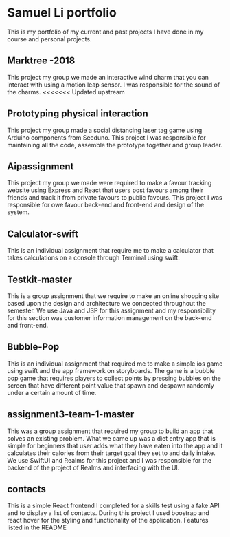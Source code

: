 # Samuel Li portfolio 
This is my portfolio of my current and past projects I have done in my course and personal projects.
## Marktree -2018
This project my group we made an interactive wind charm that you can interact with using a motion leap sensor. I was responsible for the sound of the charms. 
<<<<<<< Updated upstream
## Prototyping physical interaction 
This project my group made a social distancing laser tag game using Arduino components from Seeduno. This project I was responsible for maintaining all the code, assemble the prototype together and group leader. 
 ## Aipassignment 
This project my group we made were required to make a favour tracking website using Express and React that users post favours among their friends and track it from private favours to public favours.  This project I was responsible for owe favour back-end and front-end and design of the system. 
## Calculator-swift 
This is an individual assignment that require me to make a calculator that takes calculations on a console through Terminal using swift. 
## Testkit-master 
This is a group assignment that we require to make an online shopping site based upon the design and architecture we concepted throughout the semester. We use Java and JSP for this assignment and my responsibility for this section was customer information management on the back-end and front-end.
## Bubble-Pop 
This is an individual assignment that required me to make a simple ios game using swift and the app framework on storyboards.  The game is a bubble pop game that requires players to collect points by pressing bubbles on the screen that have different point value that spawn and despawn randomly under a certain amount of time.  
## assignment3-team-1-master 
This was a group assignment that required my group to build an app that solves an existing problem. What we came up was a diet entry app that is simple for beginners that user adds what they have eaten into the app and it calculates their calories from their target goal they set to and daily intake. We use SwiftUI and Realms for this project and I was responsible for the backend of the project of Realms and interfacing with the UI.
## contacts
This is a simple React frontend I completed for a skills test using a fake API and to display a list of contacts. During this project I used boostrap and react hover for the styling and functionality of the application. Features listed in the README
